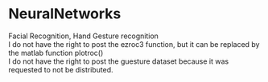 # NeuralNetworks
Facial Recognition, Hand Gesture recognition
<br>
I do not have the right to post the ezroc3 function, but it can be replaced by the matlab function plotroc()
<br>
I do not have the right to post the guesture dataset because it was requested to not be distributed.
